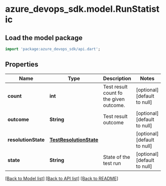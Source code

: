 # azure_devops_sdk.model.RunStatistic

## Load the model package
```dart
import 'package:azure_devops_sdk/api.dart';
```

## Properties
Name | Type | Description | Notes
------------ | ------------- | ------------- | -------------
**count** | **int** | Test result count fo the given outcome. | [optional] [default to null]
**outcome** | **String** | Test result outcome | [optional] [default to null]
**resolutionState** | [**TestResolutionState**](TestResolutionState.md) |  | [optional] [default to null]
**state** | **String** | State of the test run | [optional] [default to null]

[[Back to Model list]](../README.md#documentation-for-models) [[Back to API list]](../README.md#documentation-for-api-endpoints) [[Back to README]](../README.md)


